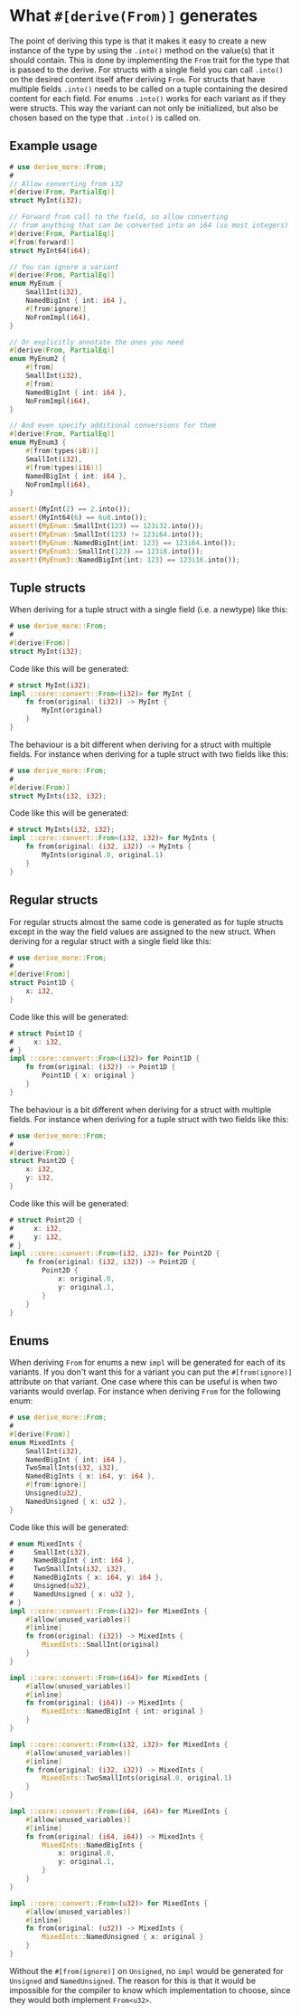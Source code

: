 # What `#[derive(From)]` generates

The point of deriving this type is that it makes it easy to create a new
instance of the type by using the `.into()` method on the value(s) that it
should contain.
This is done by implementing the `From` trait for the type that is passed to the
derive.
For structs with a single field you can call `.into()` on the desired content
itself after deriving `From`.
For structs that have multiple fields `.into()` needs to be called on a tuple
containing the desired content for each field.
For enums `.into()` works for each variant as if they were structs.
This way the variant can not only be initialized, but also be chosen based on
the type that `.into()` is called on.




## Example usage

```rust
# use derive_more::From;
#
// Allow converting from i32
#[derive(From, PartialEq)]
struct MyInt(i32);

// Forward from call to the field, so allow converting
// from anything that can be converted into an i64 (so most integers)
#[derive(From, PartialEq)]
#[from(forward)]
struct MyInt64(i64);

// You can ignore a variant
#[derive(From, PartialEq)]
enum MyEnum {
    SmallInt(i32),
    NamedBigInt { int: i64 },
    #[from(ignore)]
    NoFromImpl(i64),
}

// Or explicitly annotate the ones you need
#[derive(From, PartialEq)]
enum MyEnum2 {
    #[from]
    SmallInt(i32),
    #[from]
    NamedBigInt { int: i64 },
    NoFromImpl(i64),
}

// And even specify additional conversions for them
#[derive(From, PartialEq)]
enum MyEnum3 {
    #[from(types(i8))]
    SmallInt(i32),
    #[from(types(i16))]
    NamedBigInt { int: i64 },
    NoFromImpl(i64),
}

assert!(MyInt(2) == 2.into());
assert!(MyInt64(6) == 6u8.into());
assert!(MyEnum::SmallInt(123) == 123i32.into());
assert!(MyEnum::SmallInt(123) != 123i64.into());
assert!(MyEnum::NamedBigInt{int: 123} == 123i64.into());
assert!(MyEnum3::SmallInt(123) == 123i8.into());
assert!(MyEnum3::NamedBigInt{int: 123} == 123i16.into());
```




## Tuple structs

When deriving for a tuple struct with a single field (i.e. a newtype) like this:

```rust
# use derive_more::From;
#
#[derive(From)]
struct MyInt(i32);
```

Code like this will be generated:

```rust
# struct MyInt(i32);
impl ::core::convert::From<(i32)> for MyInt {
    fn from(original: (i32)) -> MyInt {
        MyInt(original)
    }
}
```

The behaviour is a bit different when deriving for a struct with multiple
fields. For instance when deriving for a tuple struct with two fields like this:

```rust
# use derive_more::From;
#
#[derive(From)]
struct MyInts(i32, i32);
```

Code like this will be generated:

```rust
# struct MyInts(i32, i32);
impl ::core::convert::From<(i32, i32)> for MyInts {
    fn from(original: (i32, i32)) -> MyInts {
        MyInts(original.0, original.1)
    }
}
```




## Regular structs

For regular structs almost the same code is generated as for tuple structs
except in the way the field values are assigned to the new struct.
When deriving for a regular struct with a single field like this:

```rust
# use derive_more::From;
#
#[derive(From)]
struct Point1D {
    x: i32,
}
```

Code like this will be generated:

```rust
# struct Point1D {
#     x: i32,
# }
impl ::core::convert::From<(i32)> for Point1D {
    fn from(original: (i32)) -> Point1D {
        Point1D { x: original }
    }
}
```

The behaviour is a bit different when deriving for a struct with multiple
fields. For instance when deriving for a tuple struct with two fields like this:

```rust
# use derive_more::From;
#
#[derive(From)]
struct Point2D {
    x: i32,
    y: i32,
}
```

Code like this will be generated:

```rust
# struct Point2D {
#     x: i32,
#     y: i32,
# }
impl ::core::convert::From<(i32, i32)> for Point2D {
    fn from(original: (i32, i32)) -> Point2D {
        Point2D {
            x: original.0,
            y: original.1,
        }
    }
}
```




## Enums

When deriving `From` for enums a new `impl` will be generated for each of its
variants.
If you don't want this for a variant you can put the `#[from(ignore)]` attribute
on that variant. One case where this can be useful is when two variants would
overlap.
For instance when deriving `From` for the following enum:

```rust
# use derive_more::From;
#
#[derive(From)]
enum MixedInts {
    SmallInt(i32),
    NamedBigInt { int: i64 },
    TwoSmallInts(i32, i32),
    NamedBigInts { x: i64, y: i64 },
    #[from(ignore)]
    Unsigned(u32),
    NamedUnsigned { x: u32 },
}
```

Code like this will be generated:

```rust
# enum MixedInts {
#     SmallInt(i32),
#     NamedBigInt { int: i64 },
#     TwoSmallInts(i32, i32),
#     NamedBigInts { x: i64, y: i64 },
#     Unsigned(u32),
#     NamedUnsigned { x: u32 },
# }
impl ::core::convert::From<(i32)> for MixedInts {
    #[allow(unused_variables)]
    #[inline]
    fn from(original: (i32)) -> MixedInts {
        MixedInts::SmallInt(original)
    }
}

impl ::core::convert::From<(i64)> for MixedInts {
    #[allow(unused_variables)]
    #[inline]
    fn from(original: (i64)) -> MixedInts {
        MixedInts::NamedBigInt { int: original }
    }
}

impl ::core::convert::From<(i32, i32)> for MixedInts {
    #[allow(unused_variables)]
    #[inline]
    fn from(original: (i32, i32)) -> MixedInts {
        MixedInts::TwoSmallInts(original.0, original.1)
    }
}

impl ::core::convert::From<(i64, i64)> for MixedInts {
    #[allow(unused_variables)]
    #[inline]
    fn from(original: (i64, i64)) -> MixedInts {
        MixedInts::NamedBigInts {
            x: original.0,
            y: original.1,
        }
    }
}

impl ::core::convert::From<(u32)> for MixedInts {
    #[allow(unused_variables)]
    #[inline]
    fn from(original: (u32)) -> MixedInts {
        MixedInts::NamedUnsigned { x: original }
    }
}
```

Without the `#[from(ignore)]` on `Unsigned`, no `impl` would be generated for
`Unsigned` and `NamedUnsigned`. The reason for this is that it would be
impossible for the compiler to know which implementation to choose, since they
would both implement `From<u32>`.
